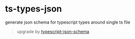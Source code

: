 # ts-types-json
generate json schema for typescript types around single ts file

> upgrade by [typescript-json-schema](https://github.com/YousefED/typescript-json-schema)

